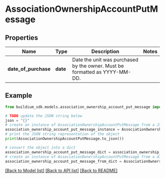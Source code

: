 # AssociationOwnershipAccountPutMessage


## Properties

Name | Type | Description | Notes
------------ | ------------- | ------------- | -------------
**date_of_purchase** | **date** | Date the unit was purchased by the owner. Must be formatted as YYYY-MM-DD. | 

## Example

```python
from buildium_sdk.models.association_ownership_account_put_message import AssociationOwnershipAccountPutMessage

# TODO update the JSON string below
json = "{}"
# create an instance of AssociationOwnershipAccountPutMessage from a JSON string
association_ownership_account_put_message_instance = AssociationOwnershipAccountPutMessage.from_json(json)
# print the JSON string representation of the object
print(AssociationOwnershipAccountPutMessage.to_json())

# convert the object into a dict
association_ownership_account_put_message_dict = association_ownership_account_put_message_instance.to_dict()
# create an instance of AssociationOwnershipAccountPutMessage from a dict
association_ownership_account_put_message_from_dict = AssociationOwnershipAccountPutMessage.from_dict(association_ownership_account_put_message_dict)
```
[[Back to Model list]](../README.md#documentation-for-models) [[Back to API list]](../README.md#documentation-for-api-endpoints) [[Back to README]](../README.md)


